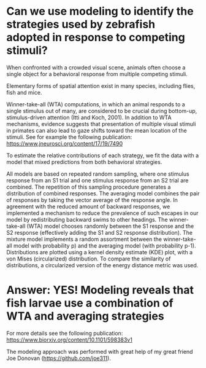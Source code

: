 # Can we use modeling to identify the strategies used by zebrafish adopted in response to competing stimuli?

When confronted with a crowded visual scene, animals often choose a single object
for a behavioral response from multiple competing stimuli.

Elementary forms of spatial
attention exist in many species, including flies, fish and mice.


Winner-take-all (WTA) computations, in which an animal
responds to a single stimulus out of many, are considered to be crucial during bottom-up, stimulus-driven attention (Itti and Koch, 2001). In addition to WTA mechanisms, evidence suggests that presentation of multiple visual stimuli in primates can also lead to gaze shifts toward the mean location of the stimuli. 
See for example the following publication:
https://www.jneurosci.org/content/17/19/7490


To estimate the relative contributions of each strategy, we fit the data with
a model that mixed predictions from both behavioral strategies.

All models are based on repeated random sampling, where one stimulus response from an S1 trial and one stimulus response from an S2 trial are combined. The repetition of this sampling procedure generates a distribution of combined responses. The averaging model combines the pair of responses by taking the vector average of the response angle. In agreement with the reduced amount of backward responses, we implemented a mechanism to reduce the prevalence of such
escapes in our model by redistributing backward swims to other headings. The winner-take-all (WTA) model chooses randomly between the S1 response and the S2 response (effectively adding the S1 and S2 response distribution). The mixture model implements a random assortment between the winner-take-all model with probability p) and the averaging model (with probability p-1). Distributions are plotted using a kernel density estimate (KDE) plot, with a von Mises (circularized) distribution. To compare the similarity of distributions, a circularized version of the energy distance metric was used.

# Answer: YES! Modeling reveals that fish larvae use a combination of WTA and averaging strategies

For more details see the following publication: https://www.biorxiv.org/content/10.1101/598383v1

The modeling approach was performed with great help of my great friend Joe Donovan (https://github.com/joe311).

